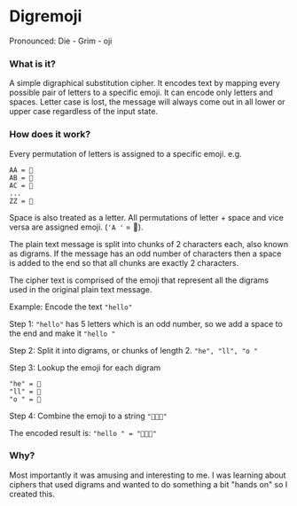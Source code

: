 # Digremoji

Pronounced:  Die - Grim - oji

### What is it?

A simple digraphical substitution cipher. It encodes text by mapping every possible pair of letters to a specific emoji. It can encode only letters and spaces. Letter case is lost, the message will always come out in all lower or upper case regardless of the input state.


### How does it work?

Every permutation of letters is assigned to a specific emoji.
e.g.

```
AA = 🍮
AB = 🚣
AC = 🚝
...
ZZ = 🌁
```

Space is also treated as a letter. All permutations of letter + space and vice versa are assigned emoji. (`'A '` = 📡).

The plain text message is split into chunks of 2 characters each, also known as digrams. 
If the message has an odd number of characters then a space is added to the end so that all chunks are exactly 2 characters.

The cipher text is comprised of the emoji that represent all the digrams used in the original plain text message.

Example: Encode the text `"hello"`

Step 1:
    `"hello"` has 5 letters which is an odd number, so we add a space to the end and make it `"hello "`

Step 2:
    Split it into digrams, or chunks of length 2.
    `"he", "ll", "o "`

Step 3:
    Lookup the emoji for each digram

```
"he" = 📿
"ll" = 🤘  
"o " = 🐬
```

Step 4:
    Combine the emoji to a string
    `"📿🤘🐬"`

The encoded result is:
    `"hello " = "📿🤘🐬"`

### Why?

Most importantly it was amusing and interesting to me. I was learning about ciphers that used digrams and wanted to do something a bit "hands on" so I created this.
